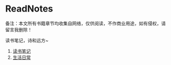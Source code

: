 # ReadNotes

备注：本文所有书籍章节均收集自网络，仅供阅读，不作商业用途，如有侵权，请留言我删除！

读书笔记，诗和远方~

1. [读书笔记](读书笔记/README.md)
1. [生活日常](生活日常/README.md)